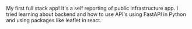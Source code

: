 My first full stack app! It's a self reporting of public infrastructure app. I tried learning about backend and how to use API's using FastAPI in Python and using packages like leaflet in react.
